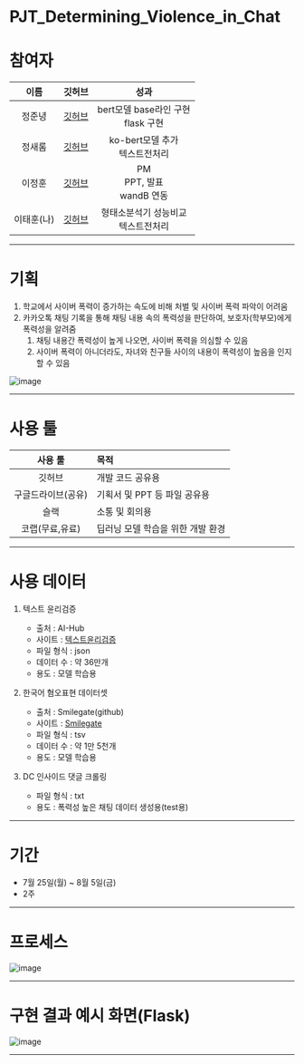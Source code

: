 # PJT_Determining_Violence_in_Chat

# 참여자

|이름|깃허브|성과|
|:---:|:---:|:---:|
|정준녕|[깃허브](https://github.com/ezez-refer)|bert모델 base라인 구현 <br/> flask 구현|
|정새롬|[깃허브](https://github.com/jkat-yd)|ko-bert모델 추가 <br/> 텍스트전처리 |
|이정훈|[깃허브](https://github.com/coronarita)|PM <br/> PPT, 발표 <br/> wandB 연동 |
|이태훈(나)|[깃허브](https://github.com/git-ThLee)| 형태소분석기 성능비교 <br/> 텍스트전처리 |

---

# 기획

1. 학교에서 사이버 폭력이 증가하는 속도에 비해 처벌 및 사이버 폭력 파악이 어려움  
2. 카카오톡 채팅 기록을 통해 채팅 내용 속의 폭력성을 판단하여, 보호자(학부모)에게 폭력성을 알려줌  
    1. 채팅 내용간 폭력성이 높게 나오면, 사이버 폭력을 의심할 수 있음  
    2. 사이버 폭력이 아니더라도, 자녀와 친구들 사이의 내용이 폭력성이 높음을 인지할 수 있음  

![image](https://user-images.githubusercontent.com/55564114/183452175-0d1486da-e217-4c94-8149-643929e29579.png)  

---

# 사용 툴

|사용 툴 | 목적 |
|:---:|:---|
|깃허브| 개발 코드 공유용 |
|구글드라이브(공유) | 기획서 및 PPT 등 파일 공유용 |
|슬랙| 소통 및 회의용 |
|코랩(무료,유료)| 딥러닝 모델 학습을 위한 개발 환경|

---

# 사용 데이터

1. 텍스트 윤리검증 
    - 출처 : AI-Hub  
    - 사이트 : [텍스트윤리검증](https://aihub.or.kr/aihubdata/data/view.do?currMenu=115&topMenu=100&aihubDataSe=realm&dataSetSn=558)  
    - 파일 형식 : json
    - 데이터 수 : 약 36만개
    - 용도 : 모델 학습용

2. 한국어 혐오표현 데이터셋
    - 출처 : Smilegate(github)
    - 사이트 : [Smilegate](https://github.com/smilegate-ai/korean_unsmile_dataset?fbclid=IwAR0xTlHYCWK0LtrghSL1bPm2su69-LbjisutmcvLlERlHzroMlVpHq3h71g)
    - 파일 형식 : tsv
    - 데이터 수 : 약 1만 5천개
    - 용도 : 모델 학습용

3. DC 인사이드 댓글 크롤링
    - 파일 형식 : txt
    - 용도 : 폭력성 높은 채팅 데이터 생성용(test용)

---

# 기간

- 7월 25일(월) ~ 8월 5일(금) 
- 2주

---

# 프로세스

![image](https://user-images.githubusercontent.com/55564114/183454042-cc1d2617-db0b-47f1-bd3a-4bb718774fee.png)
  
---

# 구현 결과 예시 화면(Flask)

![image](https://user-images.githubusercontent.com/55564114/183454288-37badb27-acb5-4976-9f94-e499fd9994a9.png)
  
---

